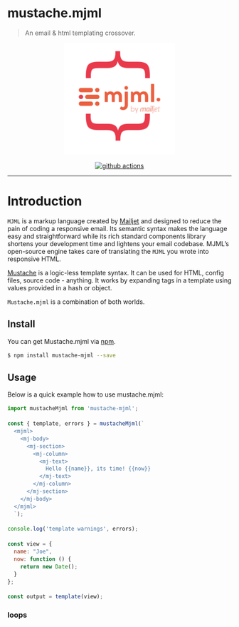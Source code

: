 # mustache.mjml

> An email & html templating crossover.

<p align="center">
  <img width="250" src="./mustache.mjml-logo.png">
</p>

<p align="center">
  <a href="https://github.com/eugenioclrc/mustache.mjml/actions">
    <img src="https://github.com/eugenioclrc/mustache.mjml/workflows/CI/badge.svg?branch=master" alt="github actions">
  </a>
</p>


---

# Introduction

`MJML` is a markup language created by [Mailjet](https://www.mailjet.com/) and designed to reduce the pain of coding a responsive email. Its semantic syntax makes the language easy and straightforward while its rich standard components library shortens your development time and lightens your email codebase. MJML’s open-source engine takes care of translating the `MJML` you wrote into responsive HTML.

[Mustache](http://mustache.github.com/) is a logic-less template syntax. It can be used for HTML, config files, source code - anything. It works by expanding tags in a template using values provided in a hash or object.


`Mustache.mjml` is a combination of both worlds.

## Install

You can get Mustache.mjml via [npm](http://npmjs.com).

```bash
$ npm install mustache-mjml --save
```


## Usage

Below is a quick example how to use mustache.mjml:

```js
import mustacheMjml from 'mustache-mjml';

const { template, errors } = mustacheMjml(`
  <mjml>
    <mj-body>
      <mj-section>
        <mj-column>
          <mj-text>
            Hello {{name}}, its time! {{now}}
          </mj-text>
        </mj-column>
      </mj-section>
    </mj-body>
  </mjml>
  `);

console.log('template warnings', errors);

const view = {
  name: "Joe",
  now: function () {
    return new Date();
  }
};

const output = template(view);
```

### loops
